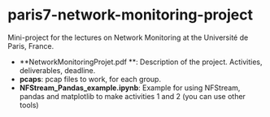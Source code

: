 # paris7-network-monitoring-project

Mini-project for the lectures on Network Monitoring at the Université de Paris, France. 

- **NetworkMonitoringProjet.pdf **: Description of the project. Activities, deliverables, deadline. 
- **pcaps**: pcap files to work, for each group. 
- **NFStream_Pandas_example.ipynb**: Example for using NFStream, pandas and matplotlib to make activities 1 and 2 (you can use other tools)
